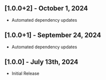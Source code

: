 ## [1.0.0+2] - October 1, 2024

* Automated dependency updates


## [1.0.0+1] - September 24, 2024

* Automated dependency updates


## [1.0.0] - July 13th, 2024

* Initial Release